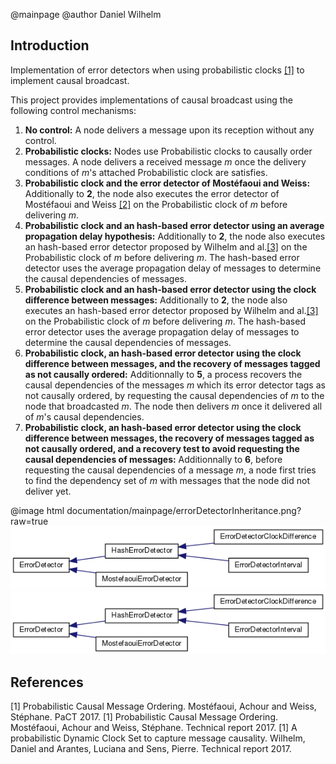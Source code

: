 @mainpage
@author Daniel Wilhelm

## Introduction

Implementation of error detectors when using probabilistic clocks [[1]](https://link.springer.com/chapter/10.1007/978-3-319-62932-2_31) to implement causal broadcast. 

This project provides implementations of causal broadcast using the following control mechanisms:

1. **No control:** A node delivers a message upon its reception without any control. 
2. **Probabilistic clocks:** Nodes use Probabilistic clocks to causally order messages. A node delivers a received message *m* once the delivery conditions of *m*'s attached Probabilistic clock are satisfies. 
3. **Probabilistic clock and the error detector of Mostéfaoui and Weiss:** Additionally to **2**, the node also executes the error detector of Mostéfaoui and Weiss  [[2]](https://hal.science/hal-02056349/document) on the Probabilistic clock of *m* before delivering *m*. 
4. **Probabilistic clock and an hash-based error detector using an average propagation delay hypothesis:** Additionally to **2**, the node also executes an hash-based error detector proposed by Wilhelm and al.[[3]](https://hal.science/hal-03984499) on the Probabilistic clock of *m* before delivering *m*. The hash-based error detector uses the average propagation delay of messages to determine the causal dependencies of messages. 
5. **Probabilistic clock and an hash-based error detector using the clock difference between messages:** Additionally to **2**, the node also executes an hash-based error detector proposed by Wilhelm and al.[[3]](https://hal.science/hal-03984499) on the Probabilistic clock of *m* before delivering *m*. The hash-based error detector uses the average propagation delay of messages to determine the causal dependencies of messages. 
6. **Probabilistic clock, an hash-based error detector using the clock difference between messages, and the recovery of messages tagged as not causally ordered:** Additionnally to **5**, a process recovers the causal dependencies of the messages *m* which its error detector tags as not causally ordered, by requesting the causal dependencies of *m* to the node that broadcasted *m*. The node then delivers *m* once it delivered all of *m*'s causal dependencies. 
7. **Probabilistic clock, an hash-based error detector using the clock difference between messages, the recovery of messages tagged as not causally ordered, and a recovery test to avoid requesting the causal dependencies of messages:** Additionnally to **6**, before requesting the causal dependencies of a message *m*, a node first tries to find the dependency set of *m* with messages that the node did not deliver yet. 






@image html documentation/mainpage/errorDetectorInheritance.png?raw=true
![Error Detector inheritance graph.](documentation/mainpage/errorDetectorInheritance.png?raw=true)
![Error Detector inheritance graph.](https://github.com/Wilhelm2/ErrorDetectors/blob/master/documentation/mainpage/errorDetectorInheritance.png?raw=true)



## References

<a id="PC">[1]</a> Probabilistic Causal Message Ordering. Mostéfaoui, Achour and Weiss, Stéphane. PaCT 2017.
<a id="PC">[1]</a> Probabilistic Causal Message Ordering. Mostéfaoui, Achour and Weiss, Stéphane. Technical report 2017.
<a id="PC">[1]</a> A probabilistic Dynamic Clock Set to capture message causality. Wilhelm, Daniel and Arantes, Luciana and Sens, Pierre. Technical report 2017.
